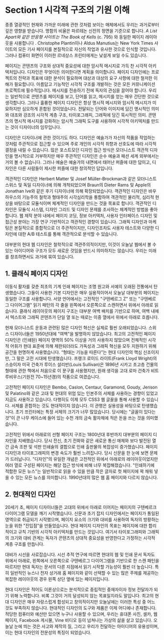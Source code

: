 # Section 1 시각적 구조의 기원 이해

종종 열광적인 현재와 가까운 미래에 관한 것처럼 보이는 매체에서도 우리는 과거로부터 깊은 영향을 받습니다. 명함의 비율은 파르테논 신전의 정면을 기준으로 합니다. _A List Apart와 같은 반응형 사이트는 The Book of Kells_ (c. 795) 와 동일한 페이지 레이아웃을 사용합니다 . Christophe Plantin이나 Aldus Manutius는 New York Times 사이트의 모든 기사 페이지를 본질적으로 자신의 작업과 유사한 것으로 인식할 것입니다. 그러나 컴퓨터 화면이 이러한 르네상스 프린터에게는 낯설게 보일 수도 있습니다.

페이지는 콘텐츠의 구조와 상대적 중요성에 대한 암시적 메시지로 가득 찬 시각적 아키텍처입니다. 디자인은 무엇이든 의미한다면 계획을 의미합니다. 페이지 디자인에는 프로젝트의 전략과 목표에 대한 분석이 필요하며 대상과 대상의 요구 사항에 대한 철저한 이해가 필요합니다. 아름답고 기능적인 시각적 구조를 개발하는 것은 모든 커뮤니케이션 프로젝트에 필수적입니다. 메시지를 전송하기 전에 독자의 관심을 끌어야 합니다. 우리는 일반적으로 콘텐츠를 페이지를 보고, 단어를 읽고, 메시지를 얻는 매우 간단한 것으로 생각합니다. 그러나 훌륭한 페이지 디자인은 항상 명시적 메시지와 암시적 메시지가 미묘하지만 심오하게 혼합된 것이었습니다. 전달되는 단어와 이미지에 담긴 명시적인 의미와 대조와 강조의 시각적 계층 구조, 타이포그래피, 그래픽에 담긴 묵시적인 의미. 콘텐츠의 명시적 메시지를 강화하는 암시적 그래픽 도구를 사용하여 시각적 아키텍처를 만드는 것이 디자이너의 임무입니다.

디자인은 디자이너에 관한 것이기도 하다. 디자인은 예술가가 자신의 작품을 작업하는 것처럼 주관적으로 접근할 수 있으며 주로 개인의 시각적 취향과 선호도에 따라 시각적 결정을 내릴 수 있습니다. 많은 포스트모던 디자인 접근 방식은 모더니스트 객관적 디자인을 명시적으로 거부하지만 매우 주관적인 디자인은 순수 예술과 패션 세계 외부에서는 거의 볼 수 없습니다. 그러나 예술은 예술가의 내면에서 태어난 퍼즐에 대한 답이고, 디자인은 다른 사람들이 제시한 퍼즐에 대한 창의적인 답입니다.

객관적인 디자인은 Herbert Matter 및 Josef Müller-Brockman과 같은 모더니스트 스위스 및 독일 디자이너에 의해 개척되었으며 Braun의 Dieter Rams 및 Apple의 Jonathan Ive와 같은 후기 디자이너에 의해 확장되었습니다. 객관적인 디자인은 바우하우스의 기능주의 철학과 형태주의 시각심리학을 통합하여 객관적인 물리적, 심리적 현상을 바탕으로 모듈식이며 체계적인 디자인을 만드는 것을 목표로 합니다. 객관적인 디자인은 모듈식 시스템, 디자인 그리드 및 디자인 문제를 조사하는 체계적인 방법을 좋아합니다. 웹 제작 분야 내에서 페이지 코딩, 정보 아키텍처, 사용자 인터페이스 디자인 및 접근성 분야는 가장 연구 기반적이고 객관적인 경향이 있습니다. 그래픽 디자인과 마케팅은 본질적으로 종합적으로 더 주관적이지만, 디자인조차도 사용자 테스트와 다양한 디자인에 대한 A/B 테스트를 통해 객관적으로 분석할 수 있습니다.

대부분의 현대 웹 디자인은 철학적으로 객관주의적이지만, 이것이 오늘날 웹에서 볼 수 있는 아이디어와 구조가 모두 새로운 것임을 반드시 의미하지는 않습니다. 우리는 미래를 창조하면서도 과거에 묶여 있습니다.

## 1. 클래식 페이지 디자인

이동식 활자를 갖춘 최초의 기계 인쇄 페이지는 조명 원고와 서예의 오래된 전통에서 탄생했습니다. 그들이 사용한 기본 디자인은 매우 실용적이어서 오늘날 대부분의 페이지는 동일한 구조를 사용합니다. 서양 언어에서는 고전적인 "구텐베르그 Z" 또는 "구텐베르그 다이어그램" 읽기 패턴의 각 줄을 왼쪽에서 오른쪽으로 스캔하면서 위에서 아래로 읽습니다. 클래식 레이아웃의 페이지 구조는 대부분 여백 배치를 기반으로 하며, 여백 내에서 텍스트와 그래픽 콘텐츠가 단일 열 또는 때로는 이중 열에서 위에서 아래로 흐릅니다.

현재 모더니스트 운동과 관련된 많은 디자인 혁신은 실제로 훨씬 오래되었습니다. 스위스 디자이너들은 1950년대에 "여백"을 발명하지 않았습니다. 최고의 고전적인 페이지 디자인은 (인쇄된) 페이지 영역의 50% 이상을 거의 사용하지 않았으며 전체적인 시각적 어휘가 현대 표준에 의해 제한되더라도 가독성과 그래픽 혁신을 모두 지원하기 위해 공간을 현명하게 사용했습니다. “형태는 기능을 따른다”는 현대 디자인의 핵심 신조이지만, 그 말은 고전 시대에 탄생했습니다. 프랭크 로이드 라이트(Frank Lloyd Wright)의 스승이자 미국 건축가 루이스 설리반(Louis Sullivan)은 1896년 시카고 초고층 건물의 형태에 관한 책에서 처음으로 이 문구를 사용했지만, 원래 생각을 고대 로마 건축가 비트루비우스(기원전 70~15년경)의 작품으로 여겼습니다.

고전적인 페이지 디자인은 Bembo, Caslon, Centaur, Garamond, Goudy, Jenson 및 Palatino와 같은 고대 및 현대의 위엄 있는 인본주의 서체를 사용하는 경향이 있었고 지금도 사용하고 있습니다. 다행히도 이제 모두 CSS3 웹 글꼴을 통해 사용할 수 있습니다. 서체를 혼합하는 것도 현대적이지 않습니다. 이 관행은 실용성을 바탕으로 탄생했습니다. 초기 프린터에는 특정 서체의 크기가 너무 많았습니다. 당시에는 "글꼴이 있다는 것"이 ​​큰 나무 케이스에 들어 있는 수천 개의 금속 활자체에 적은 돈을 쓰는 것을 의미했습니다.

고전적인 위에서 아래로의 선형 페이지 구조는 1800년대 후반까지 대부분의 페이지 디자인을 지배했습니다. 당시 전신, 초기 전화와 같은 새로운 통신 매체와 보다 발전된 열간 금속 조판 및 석판 인쇄술의 결합으로 인쇄 출판물의 복잡성이 증가했습니다. 페이지 디자인과 타이포그래피의 변경 속도가 훨씬 느려집니다. 당시 신문을 한 눈에 보면 문제가 드러납니다. "디자인"의 유일한 개념은 고전적인 위에서 아래로의 레이아웃이었지만 여러 열로 구성된 페이지는 해당 접근 방식에 비해 너무 복잡해졌습니다. "인쇄하기에 적합한 모든 뉴스"는 일반적으로 읽을 수 있을 만큼 작은 글자로 첫 페이지에 꽉 채워 넣을 수 있는 모든 뉴스를 의미합니다. 1990년대의 많은 웹 홈 페이지와 다르지 않습니다.

## 2. 현대적인 디자인

20세기 초, 페이지 디자이너들은 고대의 위에서 아래로 이어지는 페이지의 구텐베르크 다이어그램 모델을 깨기 시작했습니다. 신문과 초기 잡지 디자인에서는 페이지가 통일된 영역으로 취급되기 시작했으며, 페이지 요소의 크기와 대비를 사용하여 독자의 방황하는 눈을 위한 "진입점"을 만들었습니다. 현대 페이지 디자인의 목표는 페이지에 대한 합리적이고 규칙 기반의 시각적 아키텍처를 만드는 것입니다. 여기서 타이포그래피와 그래픽의 크기와 대비 관계는 독자가 콘텐츠의 상대적 중요성을 반영한다고 가정하는 시각적 계층 구조를 만듭니다.

대비가 시선을 사로잡습니다. 시선 추적 연구에 따르면 현대의 웹 및 인쇄 문서 독자도 위에서 아래로, 왼쪽에서 오른쪽으로 구텐베르그 다이어그램을 기반으로 한 스캔 패턴을 따르지만 현대 독자는 문서의 다른 지점에서 읽기 시작할 가능성이 훨씬 더 높습니다. 특히 일반적인 뉴스나 전자 상거래 홈 페이지와 같이 선택할 수 있는 많은 주제를 제공하는 복잡한 레이아웃의 경우 왼쪽 상단 옆에 있는 페이지입니다.

현대 디자인은 적어도 이론상으로는 분석적으로 중립적인 중재자이자 정보 전달자가 되기 위해 노력합니다. 비록 그것이 거의 달성되지 않는 목표일지라도 말입니다. 최고의 현대 디자인은 매우 자랑스럽게 합성되고 창의적이지만 오늘날에는 이러한 특성 중 어느 것도 부족하지 않습니다. 현대적인 디자인의 도구와 제품은 이제 어디에나 존재합니다. 적당한 컴퓨터와 예산만 있으면 누구나 사용할 수 있으며, 우리는 휴대폰 사진, 셀카, 웹페이지, Facebook 게시물, Vine 비디오 등이 넘쳐나는 가상의 삶을 살고 있습니다. 오늘날 눈에 띄는 것은 사고와 제작의 질, 그리고 우리가 전달하는 아이디어의 유용성이며, 이는 현대 디자인의 전문성의 특징이 되었습니다.
